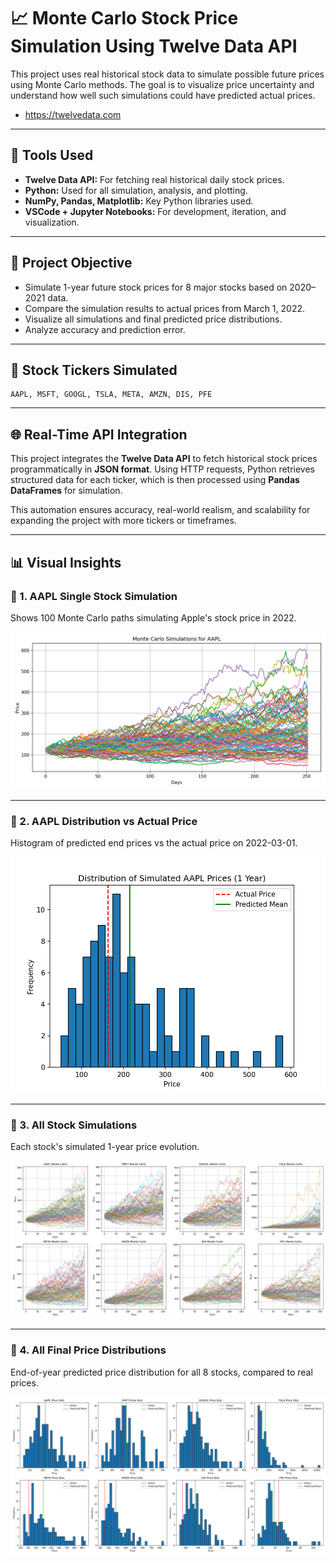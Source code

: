 # 📈 Monte Carlo Stock Price Simulation Using Twelve Data API

This project uses real historical stock data to simulate possible future prices using Monte Carlo methods. The goal is to visualize price uncertainty and understand how well such simulations could have predicted actual prices.

- https://twelvedata.com

---

## 🔧 Tools Used

- **Twelve Data API:** For fetching real historical daily stock prices.
- **Python:** Used for all simulation, analysis, and plotting.
- **NumPy, Pandas, Matplotlib:** Key Python libraries used.
- **VSCode + Jupyter Notebooks:** For development, iteration, and visualization.

---

## 🎯 Project Objective

- Simulate 1-year future stock prices for 8 major stocks based on 2020–2021 data.
- Compare the simulation results to actual prices from March 1, 2022.
- Visualize all simulations and final predicted price distributions.
- Analyze accuracy and prediction error.

---

## 💾 Stock Tickers Simulated

```plaintext
AAPL, MSFT, GOOGL, TSLA, META, AMZN, DIS, PFE
```

---

## 🌐 Real-Time API Integration

This project integrates the **Twelve Data API** to fetch historical stock prices programmatically in **JSON format**. Using HTTP requests, Python retrieves structured data for each ticker, which is then processed using **Pandas DataFrames** for simulation.

This automation ensures accuracy, real-world realism, and scalability for expanding the project with more tickers or timeframes.

---

## 📊 Visual Insights

### 🔹 1. AAPL Single Stock Simulation

Shows 100 Monte Carlo paths simulating Apple's stock price in 2022.

![AAPL Simulation](aapl_simulation.png)

---

### 🔹 2. AAPL Distribution vs Actual Price

Histogram of predicted end prices vs the actual price on 2022-03-01.

![AAPL Distribution](aapl_distribution.png)

---

### 🔹 3. All Stock Simulations

Each stock's simulated 1-year price evolution.

![All Simulations](all_simulations.png)

---

### 🔹 4. All Final Price Distributions

End-of-year predicted price distribution for all 8 stocks, compared to real prices.

![All Distributions](all_distributions.png)